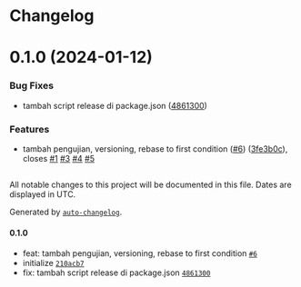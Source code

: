 # Changelog

# 0.1.0 (2024-01-12)


### Bug Fixes

* tambah script release di package.json ([4861300](https://github.com/knittotextile/rest-boilerplate-ts/commit/4861300c7c14f0748876915b2b0078b4ef775fbf))


### Features

* tambah pengujian, versioning, rebase to first condition ([#6](https://github.com/knittotextile/rest-boilerplate-ts/issues/6)) ([3fe3b0c](https://github.com/knittotextile/rest-boilerplate-ts/commit/3fe3b0caa54c437ea208cfd7d7cd9fc235f818a2)), closes [#1](https://github.com/knittotextile/rest-boilerplate-ts/issues/1) [#3](https://github.com/knittotextile/rest-boilerplate-ts/issues/3) [#4](https://github.com/knittotextile/rest-boilerplate-ts/issues/4) [#5](https://github.com/knittotextile/rest-boilerplate-ts/issues/5)

##

All notable changes to this project will be documented in this file. Dates are displayed in UTC.

Generated by [`auto-changelog`](https://github.com/CookPete/auto-changelog).

#### 0.1.0

- feat: tambah pengujian, versioning, rebase to first condition [`#6`](https://github.com/knittotextile/rest-boilerplate-ts/pull/6)
- initialize [`210acb7`](https://github.com/knittotextile/rest-boilerplate-ts/commit/210acb7f173e0420e9acb05f05a02f825a18a87c)
- fix: tambah script release di package.json [`4861300`](https://github.com/knittotextile/rest-boilerplate-ts/commit/4861300c7c14f0748876915b2b0078b4ef775fbf)
